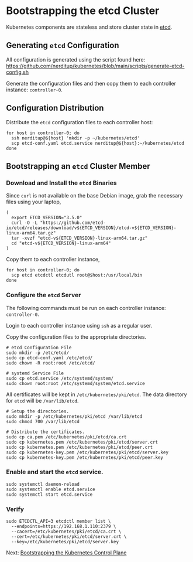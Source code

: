 # Bootstrapping the etcd Cluster

Kubernetes components are stateless and store cluster state in [etcd](https://github.com/etcd-io/etcd).

## Generating `etcd` Configuration

All configuration is generated using the script found here: 
https://github.com/nerditup/kubernetes/blob/main/scripts/generate-etcd-config.sh

Generate the configuration files and then copy them to each controller instance: `controller-0`. 

## Configuration Distribution

Distribute the `etcd` configuration files to each controller host:

```
for host in controller-0; do
  ssh nerditup@${host} 'mkdir -p ~/kubernetes/etcd'
  scp etcd-conf.yaml etcd.service nerditup@${host}:~/kubernetes/etcd
done
```

## Bootstrapping an `etcd` Cluster Member

### Download and Install the `etcd` Binaries

Since `curl` is not available on the base Debian image, grab the necessary files using your laptop,

```
(
  export ETCD_VERSION="3.5.0"
  curl -O -L "https://github.com/etcd-io/etcd/releases/download/v${ETCD_VERSION}/etcd-v${ETCD_VERSION}-linux-arm64.tar.gz"
  tar -xvzf "etcd-v${ETCD_VERSION}-linux-arm64.tar.gz"
  cd "etcd-v${ETCD_VERSION}-linux-arm64"
)
```

Copy them to each controller instance,

```
for host in controller-0; do
  scp etcd etcdctl etcdutl root@$host:/usr/local/bin
done
```

### Configure the `etcd` Server

The following commands must be run on each controller instance: `controller-0`. 

Login to each controller instance using `ssh` as a regular user.

Copy the configuration files to the appropriate directories.

```
# etcd Configuration File
sudo mkdir -p /etc/etcd/
sudo cp etcd-conf.yaml /etc/etcd/
sudo chown -R root:root /etc/etcd/

# systemd Service File
sudo cp etcd.service /etc/systemd/system/
sudo chown root:root /etc/systemd/system/etcd.service
```

All certificates will be kept in `/etc/kubernetes/pki/etcd`. The data directory for `etcd` will be `/var/lib/etcd`.

```
# Setup the directories.
sudo mkdir -p /etc/kubernetes/pki/etcd /var/lib/etcd
sudo chmod 700 /var/lib/etcd

# Distribute the certificates.
sudo cp ca.pem /etc/kubernetes/pki/etcd/ca.crt
sudo cp kubernetes.pem /etc/kubernetes/pki/etcd/server.crt
sudo cp kubernetes.pem /etc/kubernetes/pki/etcd/peer.crt
sudo cp kubernetes-key.pem /etc/kubernetes/pki/etcd/server.key
sudo cp kubernetes-key.pem /etc/kubernetes/pki/etcd/peer.key
```

### Enable and start the `etcd` service.

```
sudo systemctl daemon-reload
sudo systemctl enable etcd.service
sudo systemctl start etcd.service
```

### Verify

```
sudo ETCDCTL_API=3 etcdctl member list \
  --endpoints=https://192.168.1.110:2379 \
  --cacert=/etc/kubernetes/pki/etcd/ca.crt \
  --cert=/etc/kubernetes/pki/etcd/server.crt \
  --key=/etc/kubernetes/pki/etcd/server.key
```

Next: [Bootstrapping the Kubernetes Control Plane](08-bootstrapping-kubernetes-controllers.md)
